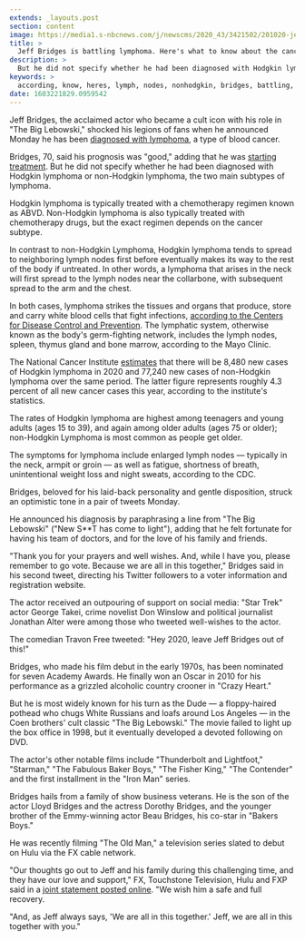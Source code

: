 ```yaml
--- 
extends: _layouts.post 
section: content 
image: https://media1.s-nbcnews.com/j/newscms/2020_43/3421502/201020-jeff-bridges-jm-1055_e740e1e6ce59065a9875eaafb88d1cef.nbcnews-fp-1200-630.jpg 
title: > 
  Jeff Bridges is battling lymphoma. Here's what to know about the cancer. 
description: > 
  But he did not specify whether he had been diagnosed with Hodgkin lymphoma or non-Hodgkin lymphoma, the two main subtypes of lymphoma.Non-Hodgkin lymphoma is also typically treated with chemotherapy drugs, but the exact regimen depends on the cancer subtype.In contrast to non-Hodgkin Lymphoma, Hodgkin lymphoma tends to spread to neighboring lymph nodes first before eventually makes its way to the rest of the body if untreated.The National Cancer Institute estimates that there will be 8,480 new cases of Hodgkin lymphoma in 2020 and 77,240 new cases of non-Hodgkin lymphoma over the same period.The comedian Travon Free tweeted: "Hey 2020, leave Jeff Bridges out of this!" 
keywords: > 
  according, know, heres, lymph, nodes, nonhodgkin, bridges, battling, actor, hodgkin, lymphoma, cancer, jeff, cases 
date: 1603221829.0959542 
--- 
```

<div><p class="endmarkEnabled">Jeff Bridges, the acclaimed actor who became a cult icon with his role in "The Big Lebowski," shocked his legions of fans when he announced Monday he has been <a href="https://www.nbcnews.com/pop-culture/celebrity/jeff-bridges-announces-he-has-been-diagnosed-lymphoma-n1243956" target="_blank">diagnosed with lymphoma</a>, a type of blood cancer.</p><p class="endmarkEnabled">Bridges, 70, said his prognosis was "good," adding that he was <a href="https://twitter.com/TheJeffBridges/status/1318341223384518663" target="_blank">starting treatment</a>. But he did not specify whether he had been diagnosed with Hodgkin lymphoma or non-Hodgkin lymphoma, the two main subtypes of lymphoma.</p><p></p><p id="taboolaReadMoreBelow"></p><p class="endmarkEnabled">Hodgkin lymphoma is typically treated with a chemotherapy regimen known as ABVD. Non-Hodgkin lymphoma is also typically treated with chemotherapy drugs, but the exact regimen depends on the cancer subtype.</p><p class="endmarkEnabled">In contrast to non-Hodgkin Lymphoma, Hodgkin lymphoma tends to spread to neighboring lymph nodes first before eventually makes its way to the rest of the body if untreated. In other words, a lymphoma that arises in the neck will first spread to the lymph nodes near the collarbone, with subsequent spread to the arm and the chest.</p><p class="endmarkEnabled">In both cases, lymphoma strikes the tissues and organs that produce, store and carry white blood cells that fight infections, <a href="https://www.cdc.gov/cancer/lymphoma/index.htm" target="_blank">according to the Centers for Disease Control and Prevention</a>. The lymphatic system, otherwise known as the body's germ-fighting network, includes the lymph nodes, spleen, thymus gland and bone marrow, according to the Mayo Clinic.</p><p class="endmarkEnabled">The National Cancer Institute <a href="https://seer.cancer.gov/statfacts/html/nhl.html" target="_blank">estimates</a> that there will be 8,480 new cases of Hodgkin lymphoma in 2020 and 77,240 new cases of non-Hodgkin lymphoma over the same period. The latter figure represents roughly 4.3 percent of all new cancer cases this year, according to the institute's statistics.</p><p></p><p class="endmarkEnabled">The rates of Hodgkin lymphoma are highest among teenagers and young adults (ages 15 to 39), and again among older adults (ages 75 or older); non-Hodgkin Lymphoma is most common as people get older. </p><p class="endmarkEnabled">The symptoms for lymphoma include enlarged lymph nodes &#8212; typically in the neck, armpit or groin &#8212; as well as fatigue, shortness of breath, unintentional weight loss and night sweats, according to the CDC.</p><p class="endmarkEnabled">Bridges, beloved for his laid-back personality and gentle disposition, struck an optimistic tone in a pair of tweets Monday.</p><p class="endmarkEnabled">He announced his diagnosis by paraphrasing a line from "The Big Lebowski" ("New S**T has come to light"), adding that he felt fortunate for having his team of doctors, and for the love of his family and friends.</p><p></p><p class="endmarkEnabled">"Thank you for your prayers and well wishes. And, while I have you, please remember to go vote. Because we are all in this together," Bridges said in his second tweet, directing his Twitter followers to a voter information and registration website.</p><p class="endmarkEnabled">The actor received an outpouring of support on social media: "Star Trek" actor George Takei, crime novelist Don Winslow and political journalist Jonathan Alter were among those who tweeted well-wishes to the actor.</p><p class="endmarkEnabled">The comedian Travon Free tweeted: "Hey 2020, leave Jeff Bridges out of this!"</p><p class="endmarkEnabled">Bridges, who made his film debut in the early 1970s, has been nominated for seven Academy Awards. He finally won an Oscar in 2010 for his performance as a grizzled alcoholic country crooner in "Crazy Heart."</p><p></p><p class="endmarkEnabled">But he is most widely known for his turn as the Dude &#8212; a floppy-haired pothead who chugs White Russians and loafs around Los Angeles &#8212; in the Coen brothers' cult classic "The Big Lebowski." The movie failed to light up the box office in 1998, but it eventually developed a devoted following on DVD.</p><p class="endmarkEnabled">The actor's other notable films include "Thunderbolt and Lightfoot," "Starman," "The Fabulous Baker Boys," "The Fisher King," "The Contender" and the first installment in the "Iron Man" series.</p><p class="endmarkEnabled">Bridges hails from a family of show business veterans. He is the son of the actor Lloyd Bridges and the actress Dorothy Bridges, and the younger brother of the Emmy-winning actor Beau Bridges, his co-star in "Bakers Boys."</p><p class="endmarkEnabled">He was recently filming "The Old Man," a television series slated to debut on Hulu via the FX cable network.</p><p></p><p class="endmarkEnabled">"Our thoughts go out to Jeff and his family during this challenging time, and they have our love and support," FX, Touchstone Television, Hulu and FXP said in a <a href="https://twitter.com/FXNetworks/status/1318381040428142594" target="_blank">joint statement posted online</a>. "We wish him a safe and full recovery.</p><p class="endmarkEnabled">"And, as Jeff always says, 'We are all in this together.' Jeff, we are all in this together with you."</p></div>